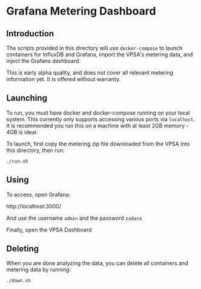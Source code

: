 # Grafana Metering Dashboard

## Introduction

The scripts provided in this directory will use ```docker-compose``` to
launch containers for InfluxDB and Grafana, import the VPSA's metering
data, and inject the Grafana dashboard.

This is early alpha quality, and does not cover all relevant metering
information yet.  It is offered without warranty.

## Launching

To run, you must have docker and docker-compose running on your local
system.  This currently only supports accessing various ports via
```localhost```.  It is recommended you run this on a machine with at
least 2GB memory - 4GB is ideal.

To launch, first copy the metering zip file downloaded from the VPSA
into this directory, then run:

```./run.sh```

## Using

To access, open Grafana:

http://localhost:3000/

And use the username ```admin``` and the password ```zadara```

Finally, open the VPSA Dashboard

## Deleting

When you are done analyzing the data, you can delete all containers and
metering data by running:

```./down.sh```
